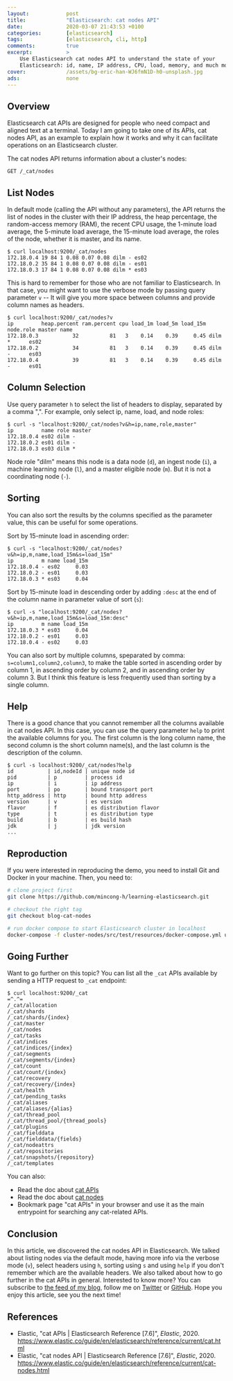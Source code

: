```yaml
---
layout:            post
title:             "Elasticsearch: cat nodes API"
date:              2020-03-07 21:43:53 +0100
categories:        [elasticsearch]
tags:              [elasticsearch, cli, http]
comments:          true
excerpt:           >
    Use Elasticsearch cat nodes API to understand the state of your
    Elasticsearch: id, name, IP address, CPU, load, memory, and much more.
cover:             /assets/bg-eric-han-WJ6fmN1D-h0-unsplash.jpg
ads:               none
---
```


## Overview

Elasticsearch cat APIs are designed for people who need compact and aligned
text at a terminal. Today I am going to take one of its APIs, cat nodes API, as
an example to explain how it works and why it can facilitate operations
on an Elasticsearch cluster.

The cat nodes API returns information about a cluster's nodes:

    GET /_cat/nodes

## List Nodes

In default mode (calling the API without any parameters), the API returns the
list of nodes in the cluster with their IP address, the heap percentage, the
random-access memory (RAM), the recent CPU usage, the 1-minute load average, the
5-minute load average, the 15-minute load average, the roles of the node,
whether it is master, and its name.

```
$ curl localhost:9200/_cat/nodes
172.18.0.4 19 84 1 0.08 0.07 0.08 dilm - es02
172.18.0.2 35 84 1 0.08 0.07 0.08 dilm - es01
172.18.0.3 17 84 1 0.08 0.07 0.08 dilm * es03
```

This is hard to remember for those who are not familiar to Elasticsearch.
In that case, you might want to use the verbose mode by passing query parameter
`v` -- It will give you more space between columns and provide column names as
headers.

```
$ curl localhost:9200/_cat/nodes?v
ip         heap.percent ram.percent cpu load_1m load_5m load_15m node.role master name
172.18.0.3           32          81   3    0.14    0.39     0.45 dilm      *      es02
172.18.0.2           34          81   3    0.14    0.39     0.45 dilm      -      es03
172.18.0.4           39          81   3    0.14    0.39     0.45 dilm      -      es01
```

## Column Selection

Use query parameter `h` to select the list of headers to display,
separated by a comma ",". For example, only select ip, name, load, and node roles:

```
$ curl -s "localhost:9200/_cat/nodes?v&h=ip,name,role,master"
ip         name role master
172.18.0.4 es02 dilm -
172.18.0.2 es01 dilm -
172.18.0.3 es03 dilm *
```

Node role "dilm" means this node is a data node (`d`), an ingest node (`i`), a
machine learning node (`l`), and a master eligible node (`m`). But it is not a
coordinating node (`-`).

## Sorting

You can also sort the results by the columns specified as the parameter value,
this can be useful for some operations.

Sort by 15-minute load in ascending order:

```
$ curl -s "localhost:9200/_cat/nodes?v&h=ip,m,name,load_15m&s=load_15m"
ip         m name load_15m
172.18.0.4 - es02     0.03
172.18.0.2 - es01     0.03
172.18.0.3 * es03     0.04
```

Sort by 15-minute load in descending order by adding `:desc` at the end of the
column name in parameter value of sort (`s`):

```
$ curl -s "localhost:9200/_cat/nodes?v&h=ip,m,name,load_15m&s=load_15m:desc"
ip         m name load_15m
172.18.0.3 * es03     0.04
172.18.0.2 - es01     0.03
172.18.0.4 - es02     0.03
```

You can also sort by multiple columns, speparated by comma:
`s=column1,column2,column3`, to make the table sorted in ascending order by
column 1, in ascending order by column 2, and in ascending order by column 3.
But I think this feature is less frequently used than sorting by a single column.

## Help

There is a good chance that you cannot remember all the columns available in cat
nodes API. In this case, you can use the query parameter `help` to print the
available columns for you. The first column is the long column name, the
second column is the short column name(s), and the last column is the
description of the column.

```
$ curl -s localhost:9200/_cat/nodes?help
id           | id,nodeId | unique node id
pid          | p         | process id
ip           | i         | ip address
port         | po        | bound transport port
http_address | http      | bound http address
version      | v         | es version
flavor       | f         | es distribution flavor
type         | t         | es distribution type
build        | b         | es build hash
jdk          | j         | jdk version
...
```

## Reproduction

If you were interested in reproducing the demo, you need to install Git
and Docker in your machine. Then, you need to:

```sh
# clone project first
git clone https://github.com/mincong-h/learning-elasticsearch.git

# checkout the right tag
git checkout blog-cat-nodes

# run docker compose to start Elasticsearch cluster in localhost
docker-compose -f cluster-nodes/src/test/resources/docker-compose.yml up
```

## Going Further

Want to go further on this topic?
You can list all the `_cat` APIs available by sending a HTTP request to `_cat`
endpoint:

```
$ curl localhost:9200/_cat
=^.^=
/_cat/allocation
/_cat/shards
/_cat/shards/{index}
/_cat/master
/_cat/nodes
/_cat/tasks
/_cat/indices
/_cat/indices/{index}
/_cat/segments
/_cat/segments/{index}
/_cat/count
/_cat/count/{index}
/_cat/recovery
/_cat/recovery/{index}
/_cat/health
/_cat/pending_tasks
/_cat/aliases
/_cat/aliases/{alias}
/_cat/thread_pool
/_cat/thread_pool/{thread_pools}
/_cat/plugins
/_cat/fielddata
/_cat/fielddata/{fields}
/_cat/nodeattrs
/_cat/repositories
/_cat/snapshots/{repository}
/_cat/templates
```

You can also:

- Read the doc about [cat
  APIs](https://www.elastic.co/guide/en/elasticsearch/reference/current/cat.html)
- Read the doc about [cat
  nodes](https://www.elastic.co/guide/en/elasticsearch/reference/current/cat-nodes.html)
- Bookmark page "cat APIs" in your browser and use it as the main entrypoint for searching any cat-related
  APIs.

## Conclusion

In this article, we discovered the cat nodes API in Elasticsearch. We talked
about listing nodes via the default mode, having more info via the verbose mode (`v`),
select headers using `h`, sorting using `s` and using `help` if you don't
remember which are the available headers. We also talked about how to go further
in the cat APIs in general.
Interested to know more? You can subscribe to [the feed of my blog](/feed.xml), follow me
on [Twitter](https://twitter.com/mincong_h) or
[GitHub](https://github.com/mincong-h/). Hope you enjoy this article, see you the next time!

## References

- Elastic, "cat APIs | Elasticsearch Reference \[7.6\]", _Elastic_, 2020.
  <https://www.elastic.co/guide/en/elasticsearch/reference/current/cat.html>
- Elastic, "cat nodes API | Elasticsearch Reference \[7.6\]", _Elastic_, 2020.
  <https://www.elastic.co/guide/en/elasticsearch/reference/current/cat-nodes.html>
